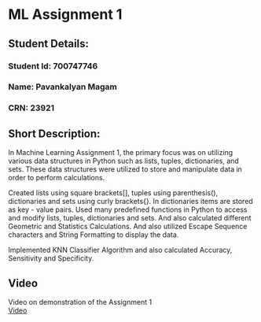 # ML Assignment 1
## Student Details:
### Student Id: 700747746
### Name: Pavankalyan Magam
### CRN: 23921


## Short Description: 
In Machine Learning Assignment 1, the primary focus was on utilizing various data structures in Python such as lists, tuples, dictionaries, and sets. These data structures were utilized to store and manipulate data in order to perform calculations.  

Created lists using square brackets[], tuples using parenthesis(), dictionaries and sets using curly brackets{}. In dictionaries items are stored as key - value pairs. Used many predefined functions in Python to access and modify lists, tuples, dictionaries and sets. And also calculated different Geometric and Statistics Calculations. And also utilized Escape Sequence characters and String Formatting to display the data.  

Implemented KNN Classifier Algorithm and also calculated Accuracy, Sensitivity and Specificity.

## Video
Video on demonstration of the Assignment 1  
[Video](https://choosealicense.com/licenses/mit/)
